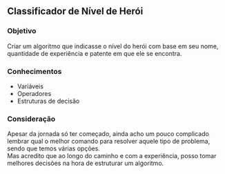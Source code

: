 ## Classificador de Nível de Herói

### Objetivo
Criar um algoritmo que indicasse o nível do herói com base em seu nome, quantidade de experiência e patente em que ele se encontra.

### Conhecimentos
- Variáveis
- Operadores
- Estruturas de decisão

### Consideração
Apesar da jornada só ter começado, ainda acho um pouco complicado lembrar qual o melhor comando para resolver aquele tipo de problema, sendo que temos várias opções.<br>
Mas acredito que ao longo do caminho e com a experiência, posso tomar melhores decisões na hora de estruturar um algoritmo.
